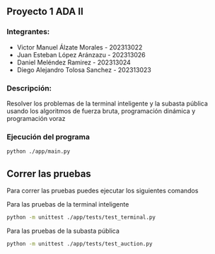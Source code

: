 ## Proyecto 1 ADA II

### Integrantes:

- Victor Manuel Álzate Morales - 202313022
- Juan Esteban López Aránzazu - 202313026
- Daniel Meléndez Ramirez - 202313024
- Diego Alejandro Tolosa Sanchez - 202313023

### Descripción:

Resolver los problemas de la terminal inteligente y la subasta pública usando los algoritmos de fuerza bruta, programación dinámica y programación voraz

### Ejecución del programa

```bash
python ./app/main.py
```

## Correr las pruebas

Para correr las pruebas puedes ejecutar los siguientes comandos

Para las pruebas de la terminal inteligente
```bash
python -m unittest ./app/tests/test_terminal.py
```

Para las pruebas de la subasta pública
```bash
python -m unittest ./app/tests/test_auction.py 
```